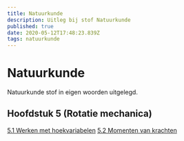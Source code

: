 ```yaml
---
title: Natuurkunde
description: Uitleg bij stof Natuurkunde
published: true
date: 2020-05-12T17:48:23.839Z
tags: natuurkunde
---
```


# Natuurkunde	
Natuurkunde stof in eigen woorden uitgelegd.

## Hoofdstuk 5 (Rotatie mechanica)
[5.1 Werken met hoekvariabelen](/Werken-met-hoekvariabelen)
[5.2 Momenten van krachten](/Momenten-van-krachten)
